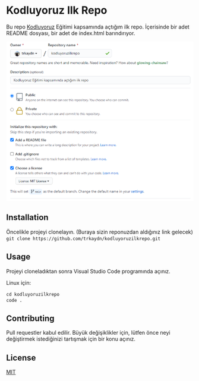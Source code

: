 # Kodluyoruz Ilk Repo

Bu repo [Kodluyoruz](https://www.kodluyoruz.org/) Eğitimi kapsamında açtığım ilk repo. İçerisinde bir adet README dosyası, bir adet de index.html barındırıyor.

![Projem](https://github.com/trkaydn/kodluyoruzilkrepo/blob/main/github.PNG)

## Installation
Öncelikle projeyi clonelayın. (Buraya sizin reponuzdan aldığınız link gelecek)
`git clone https://github.com/trkaydn/kodluyoruzilkrepo.git`

## Usage
Projeyi cloneladıktan sonra Visual Studio Code programında açınız.

Linux için:
```
cd kodluyoruzilkrepo
code .
```
## Contributing
Pull requestler kabul edilir. Büyük değişiklikler için, lütfen önce neyi değiştirmek istediğinizi tartışmak için bir konu açınız.

## License
[MIT](https://github.com/trkaydn/kodluyoruzilkrepo/blob/main/LICENSE)
